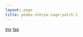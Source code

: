 ```yaml
---
layout: page
title: pemba-sherpa-sage-patch-2
---
```

<a href="{{ site.baseurl }}/docs/pemba-sherpa-sage-patch-2/inv.md">inv</a>
<a href="{{ site.baseurl }}/docs/pemba-sherpa-sage-patch-2/tax.md %">tax</a>
